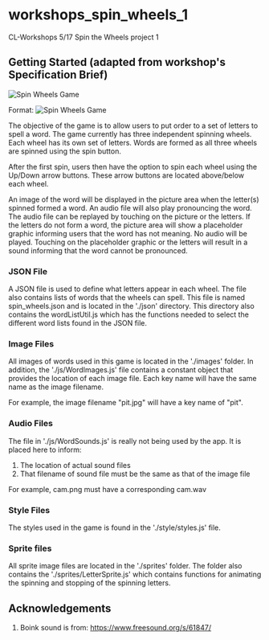 # workshops_spin_wheels_1
CL-Workshops 5/17 Spin the Wheels project 1

## Getting Started (adapted from workshop's Specification Brief)

![Spin Wheels Game](/images/spinwheel.gif)

Format: ![Spin Wheels Game](url)

The objective of the game is to allow users to put order to a set of
letters to spell a word. The game currently has three independent
spinning wheels. Each wheel has its own set of letters. Words are formed
as all three wheels are spinned using the spin button.

After the first spin, users then have the option to spin each wheel
using the Up/Down arrow buttons. These arrow buttons are located
above/below each wheel.

An image of the word will be displayed in the picture area when the letter(s)
spinned formed a word. An audio file will also play pronouncing the word.
The audio file can be replayed by touching on the picture or the letters.
If the letters do not form a word, the picture area will show a placeholder
graphic informing users that the word has not meaning. No audio will be
played. Touching on the placeholder graphic or the letters will result in
a sound informing that the word cannot be pronounced.

### JSON File
A JSON file is used to define what letters appear in each wheel. The file
also contains lists of words that the wheels can spell. This file is named
spin_wheels.json and is located in the './json' directory. This directory
also contains the wordListUtil.js which has the functions needed to select
the different word lists found in the JSON file.

### Image Files
All images of words used in this game is located in the './images' folder.
In addition, the './js/WordImages.js' file contains a constant object
that provides the location of each image file. Each key name will have
the same name as the image filename.

For example, the image filename "pit.jpg" will have a key name of "pit".

### Audio Files
The file in './js/WordSounds.js' is really not being used by the app.
It is placed here to inform:

1. The location of actual sound files
1. That filename of sound file must be the same as that of the image file

For example, cam.png must have a corresponding cam.wav

### Style Files
The styles used in the game is found in the './style/styles.js' file.

### Sprite files
All sprite image files are located in the './sprites' folder. The folder
also contains the './sprites/LetterSprite.js' which contains functions for
animating the spinning and stopping of the spinning letters.

## Acknowledgements
1. Boink sound is from: https://www.freesound.org/s/61847/
